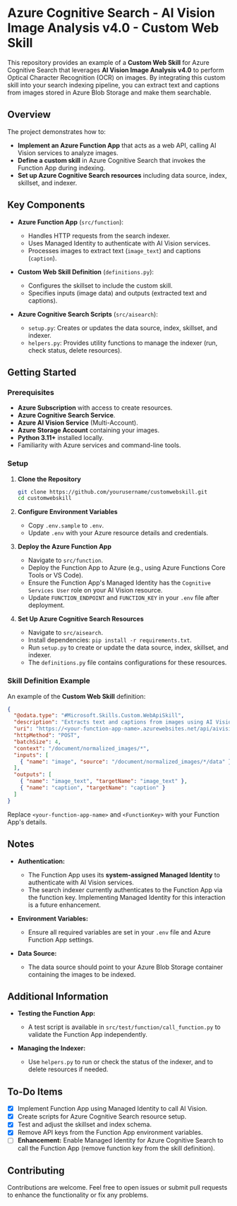 # Azure Cognitive Search - AI Vision Image Analysis v4.0 - Custom Web Skill

This repository provides an example of a **Custom Web Skill** for Azure Cognitive Search that leverages **AI Vision Image Analysis v4.0** to perform Optical Character Recognition (OCR) on images. By integrating this custom skill into your search indexing pipeline, you can extract text and captions from images stored in Azure Blob Storage and make them searchable.

## Overview

The project demonstrates how to:

- **Implement an Azure Function App** that acts as a web API, calling AI Vision services to analyze images.
- **Define a custom skill** in Azure Cognitive Search that invokes the Function App during indexing.
- **Set up Azure Cognitive Search resources** including data source, index, skillset, and indexer.

## Key Components

- **Azure Function App** (`src/function`):
  - Handles HTTP requests from the search indexer.
  - Uses Managed Identity to authenticate with AI Vision services.
  - Processes images to extract text (`image_text`) and captions (`caption`).

- **Custom Web Skill Definition** (`definitions.py`):
  - Configures the skillset to include the custom skill.
  - Specifies inputs (image data) and outputs (extracted text and captions).

- **Azure Cognitive Search Scripts** (`src/aisearch`):
  - `setup.py`: Creates or updates the data source, index, skillset, and indexer.
  - `helpers.py`: Provides utility functions to manage the indexer (run, check status, delete resources).

## Getting Started

### Prerequisites

- **Azure Subscription** with access to create resources.
- **Azure Cognitive Search Service**.
- **Azure AI Vision Service** (Multi-Account).
- **Azure Storage Account** containing your images.
- **Python 3.11+** installed locally.
- Familiarity with Azure services and command-line tools.

### Setup

1. **Clone the Repository**

   ```bash
   git clone https://github.com/yourusername/customwebskill.git
   cd customwebskill
   ```

2. **Configure Environment Variables**

   - Copy `.env.sample` to `.env`.
   - Update `.env` with your Azure resource details and credentials.

3. **Deploy the Azure Function App**

   - Navigate to `src/function`.
   - Deploy the Function App to Azure (e.g., using Azure Functions Core Tools or VS Code).
   - Ensure the Function App's Managed Identity has the `Cognitive Services User` role on your AI Vision resource.
   - Update `FUNCTION_ENDPOINT` and `FUNCTION_KEY` in your `.env` file after deployment.

4. **Set Up Azure Cognitive Search Resources**

   - Navigate to `src/aisearch`.
   - Install dependencies: `pip install -r requirements.txt`.
   - Run `setup.py` to create or update the data source, index, skillset, and indexer.
   - The `definitions.py` file contains configurations for these resources.

### Skill Definition Example

An example of the **Custom Web Skill** definition:

```json
{
  "@odata.type": "#Microsoft.Skills.Custom.WebApiSkill",
  "description": "Extracts text and captions from images using AI Vision Image Analysis v4.0",
  "uri": "https://<your-function-app-name>.azurewebsites.net/api/aivisionapiv4?code=<FunctionKey>",
  "httpMethod": "POST",
  "batchSize": 4,
  "context": "/document/normalized_images/*",
  "inputs": [
    { "name": "image", "source": "/document/normalized_images/*/data" }
  ],
  "outputs": [
    { "name": "image_text", "targetName": "image_text" },
    { "name": "caption", "targetName": "caption" }
  ]
}
```

Replace `<your-function-app-name>` and `<FunctionKey>` with your Function App's details.

## Notes

- **Authentication:**
  - The Function App uses its **system-assigned Managed Identity** to authenticate with AI Vision services.
  - The search indexer currently authenticates to the Function App via the function key. Implementing Managed Identity for this interaction is a future enhancement.

- **Environment Variables:**
  - Ensure all required variables are set in your `.env` file and Azure Function App settings.

- **Data Source:**
  - The data source should point to your Azure Blob Storage container containing the images to be indexed.

## Additional Information

- **Testing the Function App:**
  - A test script is available in `src/test/function/call_function.py` to validate the Function App independently.

- **Managing the Indexer:**
  - Use `helpers.py` to run or check the status of the indexer, and to delete resources if needed.

## To-Do Items

- [x] Implement Function App using Managed Identity to call AI Vision.
- [x] Create scripts for Azure Cognitive Search resource setup.
- [x] Test and adjust the skillset and index schema.
- [x] Remove API keys from the Function App environment variables.
- [ ] **Enhancement:** Enable Managed Identity for Azure Cognitive Search to call the Function App (remove function key from the skill definition).

## Contributing

Contributions are welcome. Feel free to open issues or submit pull requests to enhance the functionality or fix any problems.

````
